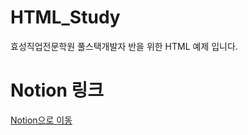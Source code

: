 # HTML_Study
효성직업전문학원 풀스택개발자 반을 위한 HTML 예제 입니다.

# Notion 링크
[Notion으로 이동](https://www.notion.so/hunwork/4cbad60230464add816b31443c89eaba?pvs=4)
